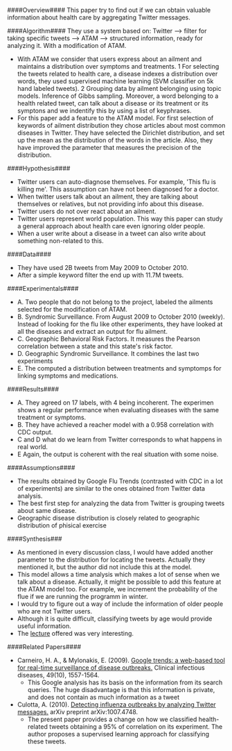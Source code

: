 ####Overview####
This paper try to find out if we can obtain valuable information about health care by aggregating Twitter messages.

####Algorithm####
They use a system based on:
Twitter --> filter for taking specific tweets --> ATAM --> structured information, ready for analyzing it. With a modification of ATAM.

- With ATAM we consider that users express about an ailment and maintains a distribution over symptoms and treatments.
 1 For selecting the tweets related to health care, a disease indexes a distribution over words, they used supervised machine learning (SVM classifier on 5k hand labeled tweets).
 2 Grouping data by ailment belonging using topic models. Inference of Gibbs sampling. Moreover, a word belonging to a health related tweet, can talk about a disease or its treatment or its symptons and we indentify this by using a list of keyphrases.
- For this paper add a feature to the ATAM model. For first selection of keywords of ailment distribution  they chose articles about most common diseases in Twitter. They have selected the Dirichlet distribution, and set up the mean as the distribution of the words in the article. Also, they have improved the parameter that measures the precision of the distribution.


####Hypothesis####
- Twitter users can auto-diagnose themselves.  For example, 'This flu is killing me'. This assumption can have not been diagnosed for a doctor.
- When twitter users talk about an ailment, they are talking about themselves or relatives, but not providing info about this disease.
- Twitter users do not over react about an ailment.
- Twitter users represent world population. This way this paper can study a general approach about health care even ignoring older people.
- When a user write about a disease in a tweet can also write about something non-related to this.

####Data####
- They have used 2B tweets from May 2009 to October 2010.
- After a simple keyword filter the end up with 11.7M tweets.

####Experimentals####
- A. Two people that do not belong to the project, labeled the ailments selected for the modification of ATAM.
- B. Syndromic Surveillance. From August 2009 to October 2010 (weekly). Instead of looking for the flu like other experiments, they have looked at all the diseases and extract an output for flu ailment.
- C. Geographic Behavioral Risk Factors. It measures the Pearson correlation between a state and this state's risk factor.
- D. Geographic Syndromic Surveillance. It combines the last two experiments
- E. The computed a distribution between treatments and symptomps for linking symptoms and medications.


####Results####
- A. They agreed on 17 labels, with 4 being incoherent. The experimen shows a regular performance when evaluating diseases with the same treatment or symptoms.
- B. They have achieved a reacher model with a 0.958 correlation with CDC output.
- C and D what do we learn from Twitter corresponds to what happens in real world.
- E Again, the output is coherent with the real situation with some noise.

####Assumptions####
- The results obtained by Google Flu Trends (contrasted with CDC in a lot of experiments) are similar to the ones obtained from Twitter data analysis.
- The best first step for analyzing the data from Twitter is grouping tweets about same disease.
- Geographic disease distribution is closely related to geographic distribution of phisical exercise


####Synthesis###
- As mentioned in every discussion class, I would have added another parameter to the distribution for locating the tweets. Actually they mentioned it, but the author did not include this at the model.
- This model allows a time analysis which makes a lot of sense when we talk about a disease. Actually, it might be possible to add this feature at the ATAM model too. For example, we increment the probability of the flue if we are running the programm in winter.
- I would try to figure out a way of include the information of older people who are not Twitter users.
- Although it is quite difficult, classifying tweets by age would provide useful information.
- The [lecture](http://videolectures.net/icwsm2011_paul_health/) offered was very interesting.

####Related Papers####
- Carneiro, H. A., & Mylonakis, E. (2009). [Google trends: a web-based tool for real-time surveillance of disease outbreaks.](http://cid.oxfordjournals.org/content/49/10/1557.short) Clinical infectious diseases, 49(10), 1557-1564.
  - This Google analysis has its basis on the information from its search queries. The huge disadvantage is that this information is private, and does not contain as much information as a tweet
- Culotta, A. (2010). [Detecting influenza outbreaks by analyzing Twitter messages.](http://arxiv.org/abs/1007.4748) arXiv preprint arXiv:1007.4748.
  - The present paper provides a change on how we classified health-related tweets obtaining a 95% of correlation on its experiment. The author proposes a supervised learning approach for classifying these tweets.

